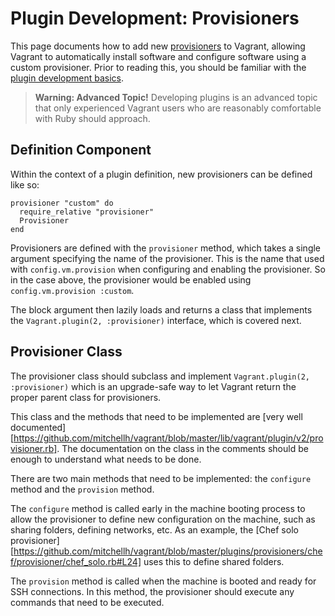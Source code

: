 
# Plugin Development: Provisioners

This page documents how to add new [provisioners][provisioning] to Vagrant, allowing Vagrant to automatically install software and configure software using a custom provisioner. Prior to reading this, you should be familiar with the [plugin development basics][development-basics].

> **Warning: Advanced Topic!** Developing plugins is an advanced topic that only experienced Vagrant users who are reasonably comfortable with Ruby should approach.

## Definition Component

Within the context of a plugin definition, new provisioners can be defined like so:
```
provisioner "custom" do
  require_relative "provisioner"
  Provisioner
end
```
Provisioners are defined with the `provisioner` method, which takes a single argument specifying the name of the provisioner. This is the name that used with `config.vm.provision` when configuring and enabling the provisioner. So in the case above, the provisioner would be enabled using `config.vm.provision :custom`.

The block argument then lazily loads and returns a class that implements the `Vagrant.plugin(2, :provisioner)` interface, which is covered next.

## Provisioner Class

The provisioner class should subclass and implement `Vagrant.plugin(2, :provisioner)` which is an upgrade-safe way to let Vagrant return the proper parent class for provisioners.

This class and the methods that need to be implemented are [very well documented][https://github.com/mitchellh/vagrant/blob/master/lib/vagrant/plugin/v2/provisioner.rb]. The documentation on the class in the comments should be enough to understand what needs to be done.

There are two main methods that need to be implemented: the `configure` method and the `provision` method.

The `configure` method is called early in the machine booting process to allow the provisioner to define new configuration on the machine, such as sharing folders, defining networks, etc. As an example, the [Chef solo provisioner][https://github.com/mitchellh/vagrant/blob/master/plugins/provisioners/chef/provisioner/chef_solo.rb#L24] uses this to define shared folders.

The `provision` method is called when the machine is booted and ready for SSH connections. In this method, the provisioner should execute any commands that need to be executed.

[provisioning]: https://docs.vagrantup.com/v2/provisioning/
[development-basics]: https://docs.vagrantup.com/v2/plugins/development-basics.html